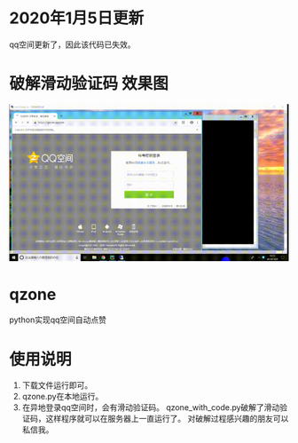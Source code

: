 

# 2020年1月5日更新

qq空间更新了，因此该代码已失效。



# 破解滑动验证码 效果图

![qzone](./images/qzone.gif)

# qzone

python实现qq空间自动点赞

# 使用说明

1. 下载文件运行即可。
2. qzone.py在本地运行。
3. 在异地登录qq空间时，会有滑动验证码。
   qzone_with_code.py破解了滑动验证码，这样程序就可以在服务器上一直运行了。
    对破解过程感兴趣的朋友可以私信我。


